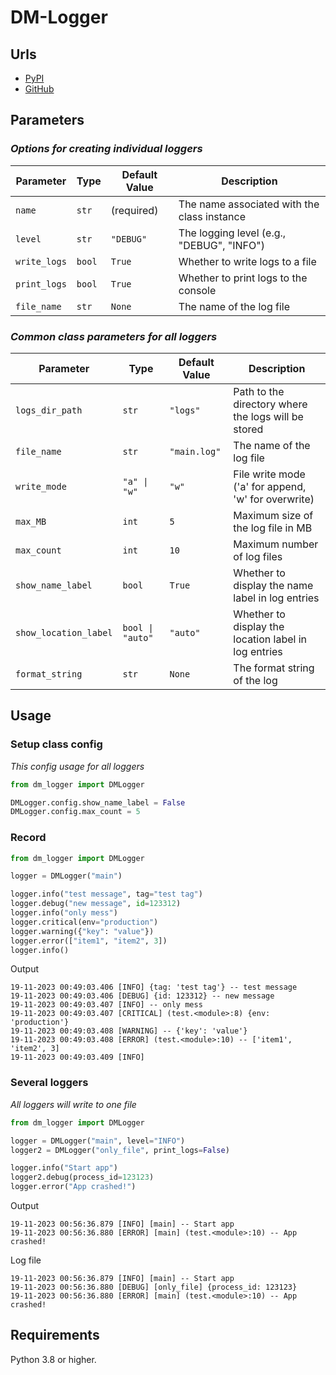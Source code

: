 # DM-Logger

## Urls

* [PyPI](https://pypi.org/project/dm-logger/)
* [GitHub](https://github.com/DIMKA4621/dm-logger)

## Parameters

### _Options for creating individual loggers_

| Parameter    | Type   | Default Value | Description                                 |
|--------------|--------|---------------|---------------------------------------------|
| `name`       | `str`  | (required)    | The name associated with the class instance |
| `level`      | `str`  | `"DEBUG"`     | The logging level (e.g., "DEBUG", "INFO")   |
| `write_logs` | `bool` | `True`        | Whether to write logs to a file             |
| `print_logs` | `bool` | `True`        | Whether to print logs to the console        |
| `file_name`  | `str`  | `None`        | The name of the log file                    |

### _Common class parameters for all loggers_

| Parameter             | Type             | Default Value  | Description                                          |
|-----------------------|------------------|----------------|------------------------------------------------------|
| `logs_dir_path`       | `str`            | `"logs"`       | Path to the directory where the logs will be stored  |
| `file_name`           | `str`            | `"main.log"`   | The name of the log file                             |
| `write_mode`          | `"a" \| "w"`     | `"w"`          | File write mode ('a' for append, 'w' for overwrite)  |
| `max_MB`              | `int`            | `5`            | Maximum size of the log file in MB                   |
| `max_count`           | `int`            | `10`           | Maximum number of log files                          |
| `show_name_label`     | `bool`           | `True`         | Whether to display the name label in log entries     |
| `show_location_label` | `bool \| "auto"` | `"auto"`       | Whether to display the location label in log entries |
| `format_string`       | `str`            | `None`         | The format string of the log                         |

## Usage

### Setup class config

_This config usage for all loggers_

```python
from dm_logger import DMLogger

DMLogger.config.show_name_label = False
DMLogger.config.max_count = 5
```

### Record

```python
from dm_logger import DMLogger

logger = DMLogger("main")

logger.info("test message", tag="test tag")
logger.debug("new message", id=123312)
logger.info("only mess")
logger.critical(env="production")
logger.warning({"key": "value"})
logger.error(["item1", "item2", 3])
logger.info()
```

Output

```textmate
19-11-2023 00:49:03.406 [INFO] {tag: 'test tag'} -- test message
19-11-2023 00:49:03.406 [DEBUG] {id: 123312} -- new message
19-11-2023 00:49:03.407 [INFO] -- only mess
19-11-2023 00:49:03.407 [CRITICAL] (test.<module>:8) {env: 'production'}
19-11-2023 00:49:03.408 [WARNING] -- {'key': 'value'}
19-11-2023 00:49:03.408 [ERROR] (test.<module>:10) -- ['item1', 'item2', 3]
19-11-2023 00:49:03.409 [INFO]
```

### Several loggers

_All loggers will write to one file_

```python
from dm_logger import DMLogger

logger = DMLogger("main", level="INFO")
logger2 = DMLogger("only_file", print_logs=False)

logger.info("Start app")
logger2.debug(process_id=123123)
logger.error("App crashed!")
```

Output

```textmate
19-11-2023 00:56:36.879 [INFO] [main] -- Start app
19-11-2023 00:56:36.880 [ERROR] [main] (test.<module>:10) -- App crashed!
```

Log file

```textmate
19-11-2023 00:56:36.879 [INFO] [main] -- Start app
19-11-2023 00:56:36.880 [DEBUG] [only_file] {process_id: 123123}
19-11-2023 00:56:36.880 [ERROR] [main] (test.<module>:10) -- App crashed!
```

## Requirements

Python 3.8 or higher.
